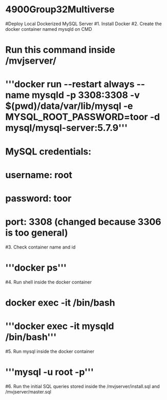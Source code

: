 # 4900Group32Multiverse

#Deploy Local Dockerized MySQL Server
#1. Install Docker
#2. Create the docker container named mysqld on CMD
#	Run this command inside /mvjserver/
#	'''docker run --restart always --name mysqld -p 3308:3308 -v $(pwd)/data/var/lib/mysql -e MYSQL_ROOT_PASSWORD=toor  -d mysql/mysql-server:5.7.9'''
#	MySQL credentials: 
#		username: root
#		password: toor
#		port: 3308 (changed because 3306 is too general)
#3. Check container name and id 
#	'''docker ps'''
#4. Run shell inside the docker container
#	docker exec -it <container name> /bin/bash
#	'''docker exec -it mysqld /bin/bash'''
#5. Run mysql inside the docker container
#	'''mysql -u root -p'''
#6. Run the initial SQL queries stored inside the /mvjserver/install.sql and /mvjserver/master.sql
#
	
